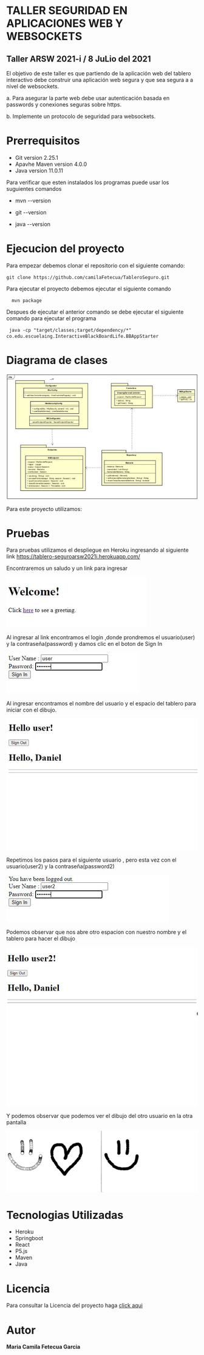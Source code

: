 #  TALLER SEGURIDAD EN APLICACIONES WEB Y WEBSOCKETS

## Taller ARSW 2021-i / 8 JuLio del 2021

  El objetivo de este taller es que partiendo de la aplicación web del tablero interactivo debe construir una aplicación web segura y que sea segura a a nivel de websockets.

   a. Para asegurar la parte web debe usar autenticación basada en passwords y conexiones seguras sobre https.

   b. Implemente un protocolo de seguridad para websockets.

# Prerrequisitos 
  + Git version 2.25.1
  + Apavhe Maven version 4.0.0
  + Java version 11.0.11
  
  Para verificar que esten instalados los programas puede usar los suguientes comandos
  
   + mvn --version
    
   + git --version
    
   + java --version
       
# Ejecucion del proyecto

  Para empezar debemos clonar el repositorio con el siguiente comando:

    git clone https://github.com/camilaFetecua/TableroSeguro.git
  
  Para ejecutar el proyecto debemos ejecutar el siguiente comando 
   
      mvn package
    
   Despues de ejecutar el anterior comando se debe ejecutar el siguiente comando para ejecutar el programa 
   
     java -cp "target/classes;target/dependency/*" co.edu.escuelaing.InteractiveBlackBoardLife.BBAppStarter
    
         
# Diagrama de clases  

![Imagen](https://github.com/camilaFetecua/TableroSeguro/blob/master/Imagenes/Diagrama%20de%20clases.JPG)

  Para este proyecto utilizamos:
  
  
 # Pruebas 
 
 Para pruebas utilizamos el despliegue en Heroku ingresando al siguiente link https://tablero-seguroarsw2021i.herokuapp.com/
 
   Encontraremos un saludo y un link para ingresar
 
   ![Imagen](https://github.com/camilaFetecua/TableroSeguro/blob/master/Imagenes/Prueba1.JPG)
   
   Al ingresar al link encontramos el login ,donde prondremos el usuario(user) y la contraseña(password) y damos clic en el boton de Sign In 
   
   ![Imagen](https://github.com/camilaFetecua/TableroSeguro/blob/master/Imagenes/Prueba2.JPG)
   
   Al ingresar encontramos el nombre del usuario y el espacio del tablero para iniciar con el dibujo. 
   
  ![Imagen](https://github.com/camilaFetecua/TableroSeguro/blob/master/Imagenes/Prueba6.JPG)
  
  Repetimos los pasos para el siguiente usuario , pero esta vez con el usuario(user2) y la contraseña(password2)
  
   ![Imagen](https://github.com/camilaFetecua/TableroSeguro/blob/master/Imagenes/Prueba3.JPG)
   
  Podemos observar que nos abre otro espacion con nuestro nombre y el tablero para hacer el dibujo 
  
  ![Imagen](https://github.com/camilaFetecua/TableroSeguro/blob/master/Imagenes/Prueba5.JPG)
  
  Y podemos observar que podemos ver el dibujo del otro usuario en la otra pantalla 
  
  ![Imagen](https://github.com/camilaFetecua/TableroSeguro/blob/master/Imagenes/Prueba7.png)
  

# Tecnologias Utilizadas

+ Heroku
+ Springboot
+ React
+ P5.js
+ Maven
+ Java

# Licencia

  Para consultar la Licencia del proyecto haga [click aqui](https://github.com/camilaFetecua/TableroSeguro/blob/master/LICENSE.md)
  
  
# Autor 
  **Maria Camila Fetecua Garcia** 
